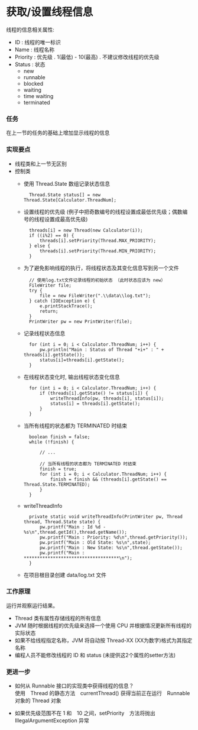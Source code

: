 获取/设置线程信息
====

线程的信息相关属性:

* ID : 线程的唯一标识
* Name : 线程名称
* Priority : 优先级 . 1(最低) - 10(最高) . 不建议修改线程的优先级
* Status : 状态
    * new
    * runnable
    * blocked
    * waiting
    * time waiting
    * terminated


### 任务

在上一节的任务的基础上增加显示线程的信息


### 实现要点

* 线程类和上一节无区别
* 控制类
    * 使用 Thread.State 数组记录状态信息

            Thread.State status[] = new Thread.State[Calculator.ThreadNum];

    * 设置线程的优先级 (例子中把奇数编号的线程设置成最低优先级；偶数编号的线程设置成最高优先级)

            threads[i] = new Thread(new Calculator(i));
            if ((i%2) == 0) {
                threads[i].setPriority(Thread.MAX_PRIORITY);
            } else {
                threads[i].setPriority(Thread.MIN_PRIORITY);
            }

    * 为了避免影响线程的执行，将线程状态及其变化信息写到另一个文件

            // 使用log.txt文件记录线程的初始状态 （此时状态应该为 new）
            FileWriter file;
            try {
                file = new FileWriter(".\\data\\log.txt");
            } catch (IOException e) {
                e.printStackTrace();
                return;
            }
            PrintWriter pw = new PrintWriter(file);

    * 记录线程状态信息

            for (int i = 0; i < Calculator.ThreadNum; i++) {
                pw.println("Main : Status of Thread "+i+" : " + threads[i].getState());
                status[i]=threads[i].getState();
            }

    * 在线程状态变化时, 输出线程状态变化信息

            for (int i = 0; i < Calculator.ThreadNum; i++) {
                if (threads[i].getState() != status[i]) {
                    writeThreadInfo(pw, threads[i], status[i]);
                    status[i] = threads[i].getState();
                }
            }

    * 当所有线程的状态都为 TERMINATED 时结束

            boolean finish = false;
            while (!finish) {

                // ...

                // 当所有线程的状态都为 TERMINATED 时结束
                finish = true;
                for (int i = 0; i < Calculator.ThreadNum; i++) {
                    finish = finish && (threads[i].getState() == Thread.State.TERMINATED);
                }
            }

    * writeThreadInfo

            private static void writeThreadInfo(PrintWriter pw, Thread thread, Thread.State state) {
                pw.printf("Main : Id %d - %s\n",thread.getId(),thread.getName());
                pw.printf("Main : Priority: %d\n",thread.getPriority());
                pw.printf("Main : Old State: %s\n",state);
                pw.printf("Main : New State: %s\n",thread.getState());
                pw.printf("Main : ************************************\n");
            }

    * 在项目根目录创建 data/log.txt 文件

### 工作原理

运行并观察运行结果。

* Thread 类有属性存储线程的所有信息
* JVM 随时根据线程的优先级来选择一个使用 CPU 并根据情况更新所有线程的实际状态
* 如果不给线程指定名称，JVM 将自动按 Thread-XX (XX为数字)格式为其指定名称
* 编程人员不能修改线程的 ID 和 status (未提供这2个属性的setter方法)


### 更进一步

* 如何从 Runnable 接口的实现类中获得线程的信息？
    <br/>
    使用　Thread 的静态方法　currentThread() 获得当前正在运行　Runnable 对象的 Thread 对象

* 如果优先级范围不在 1 和　10 之间，setPriority　方法将抛出　IllegalArgumentException 异常

